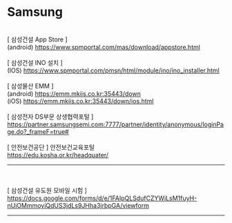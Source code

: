 # Samsung
<br>[ 삼성건설 App Store ]
<br>(android) https://www.spmportal.com/mas/download/appstore.html
<br>
<br>[ 삼성건설 INO 설치 ]
<br>(IOS) https://www.spmportal.com/pmsn/html/module/ino/ino_installer.html
<br>
<br>[ 삼성물산 EMM ]
<br>(android) https://emm.mkiis.co.kr:35443/down
<br>(iOS) https://emm.mkiis.co.kr:35443/down/ios.html
<br>
<br>[ 삼성전자 DS부문 상생협력포털 ]
<br>https://partner.samsungsemi.com:7777/partner/identity/anonymous/loginPage.do?_frameF=true#
<br>
<br>[ 안전보건공단 ] 안전보건교육포털
<br>https://edu.kosha.or.kr/headquater/
<br><hr><br>
<br>[ 삼성건설 유도원 모바일 시험 ]
<br>https://docs.google.com/forms/d/e/1FAIpQLSdufCZYWiLsM1fuyH-nUiOMmmoyiQdUS3jdLs9JHha3jrbpGA/viewform
<hr>
